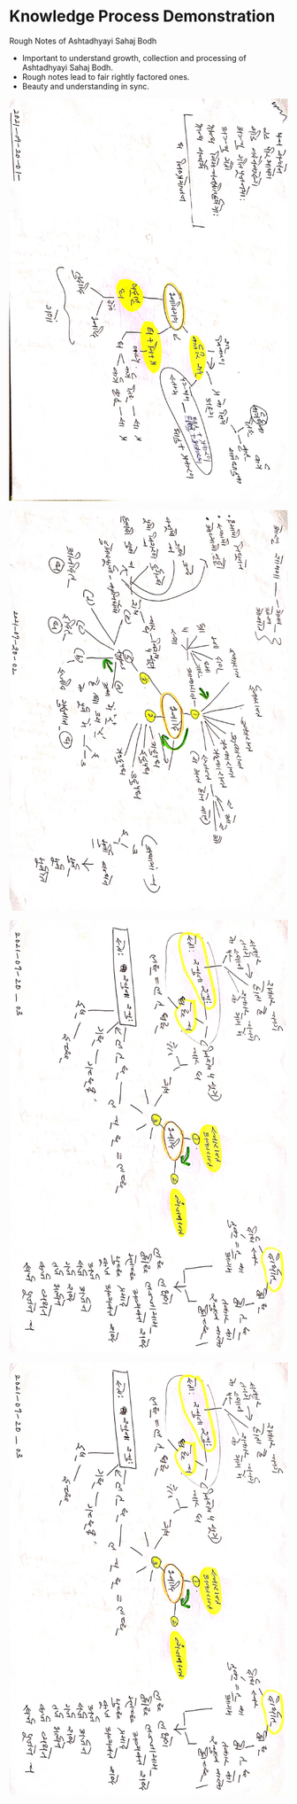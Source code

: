 # Knowledge Process Demonstration

Rough Notes of Ashtadhyayi Sahaj Bodh

- Important to understand growth, collection and processing of Ashtadhyayi Sahaj Bodh. 
- Rough notes lead to fair rightly factored ones. 
- Beauty and understanding in sync. 

![asb-r-2021-09-20-1](asb-r-2021-09-20-1.jpg)

![asb-r-2021-09-20-2](asb-r-2021-09-20-2.jpg)

![asb-r-2021-09-20-3](asb-r-2021-09-20-3.jpg)

![asb-r-2021-09-20-3](asb-r-2021-09-20-3.jpg)
